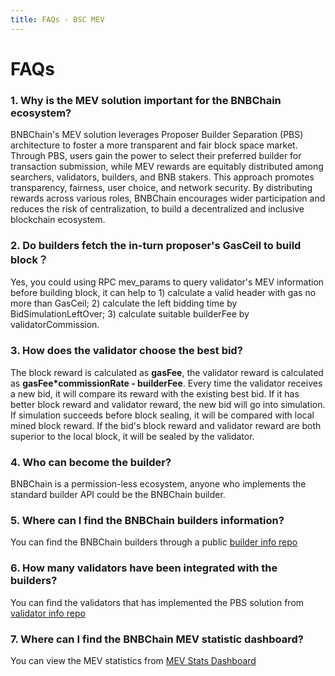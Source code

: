 ```yaml
---
title: FAQs - BSC MEV
---
```


# FAQs

### 1. Why is the MEV solution important for the BNBChain ecosystem?

   BNBChain's MEV solution leverages Proposer Builder Separation (PBS) 
   architecture to foster a more transparent and fair block space market. 
   Through PBS, users gain the power to select their preferred builder for transaction 
   submission, while MEV rewards are equitably distributed among searchers, validators, builders, and BNB stakers. 
   This approach promotes transparency, fairness, user choice, and network security. 
   By distributing rewards across various roles, BNBChain encourages wider 
   participation and reduces the risk of centralization, to build a decentralized and inclusive blockchain ecosystem.


### 2. Do builders fetch the in-turn proposer's GasCeil to build block？

   Yes, you could using RPC mev_params to query validator's MEV information
   before building block, it can help to 1) calculate a valid header with gas no
   more than GasCeil; 2) calculate the left bidding time by
   BidSimulationLeftOver; 3) calculate suitable builderFee by
   validatorCommission.


### 3. How does the validator choose the best bid?

   The block reward is calculated as **gasFee**, the validator reward is
   calculated as **gasFee*commissionRate - builderFee**. Every
   time the validator receives a new bid, it will compare its reward with
   the existing best bid. If it has better block reward and validator
   reward, the new bid will go into simulation. If simulation succeeds
   before block sealing, it will be compared with local mined block reward.
   If the bid's block reward and validator reward are both superior to the
   local block, it will be sealed by the validator.


### 4. Who can become the builder?

   BNBChain is a permission-less ecosystem, anyone who implements the standard 
   builder API could be the BNBChain builder.

### 5. Where can I find the BNBChain builders information? 
   You can find the BNBChain builders through a public 
   [builder info repo](https://github.com/bnb-chain/bsc-mev-info/tree/main/mainnet/builders) 

### 6. How many validators have been integrated with the builders?
   You can find the validators that has implemented the PBS solution from 
   [validator info repo](https://github.com/bnb-chain/bsc-mev-info/tree/main/mainnet/validators)

### 7. Where can I find the BNBChain MEV statistic dashboard? 
   You can view the MEV statistics 
   from [MEV Stats Dashboard](https://dune.com/bnbchain/bnb-smart-chain-mev-stats)
